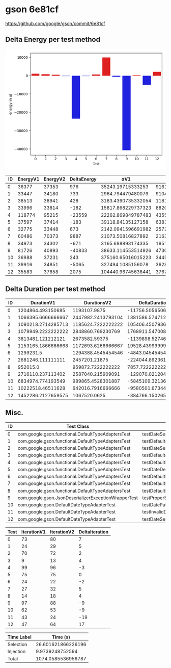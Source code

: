 # gson 6e81cf


https://github.com/google/gson/commit/6e81cf



## Delta Energy per test method

![](./gson_delta_energy_0_v.png)


| ID | EnergyV1 | EnergyV2 | DeltaEnergy | σV1 | σV2 |
| --- | --- | --- | --- | --- | --- |
| 0 | 36377 | 37353 | 976 | 35243.19715333253 | 9161.128460477727 |
| 1 | 33447 | 34180 | 733 | 2964.794479480079 | 91040.78985420245 |
| 2 | 38513 | 38941 | 428 | 3183.4390735332054 | 11814.122452820902 |
| 3 | 33996 | 33814 | -182 | 15817.868229737323 | 88205.94003444977 |
| 4 | 118774 | 95215 | -23559 | 22262.869849787483 | 43556.9965786855 |
| 5 | 37597 | 37414 | -183 | 39118.84135127158 | 6383.954628688674 |
| 6 | 32775 | 33448 | 673 | 2142.0941596691982 | 2572.159914954584 |
| 7 | 60486 | 70373 | 9887 | 21073.50816827892 | 21633.80389771898 |
| 8 | 34973 | 34302 | -671 | 3165.688893174335 | 1951.2415555293742 |
| 9 | 81726 | 40893 | -40833 | 38633.114553514926 | 47301.38543508406 |
| 10 | 36988 | 37231 | 243 | 375160.65016015223 | 3445.5916980279894 |
| 11 | 39916 | 34851 | -5065 | 327494.1085156078 | 3628.328853733263 |
| 12 | 35583 | 37658 | 2075 | 104440.96745636441 | 3767.1309506526627 |

## Delta Duration per test method


| ID | DurationV1 | DurationsV2 | DeltaDuration |
| --- | --- | --- | --- |
| 0 | 1204864.493150685 | 1193107.9875 | -11756.505650684936 |
| 1 | 1066395.6666666667 | 2447982.2413793104 | 1381586.5747126436 |
| 2 | 1080218.2714285713 | 1185624.7222222222 | 105406.45079365093 |
| 3 | 1079949.2222222222 | 2848860.769230769 | 1768911.5470085468 |
| 4 | 3813481.121212121 | 2673582.59375 | -1139898.527462121 |
| 5 | 1153165.1866666668 | 1172693.6266666667 | 19528.439999999944 |
| 6 | 1299231.5 | 1294388.4545454546 | -4843.045454545412 |
| 7 | 2681246.111111111 | 2457201.21875 | -224044.892361111 |
| 8 | 952015.0 | 959872.7222222222 | 7857.722222222248 |
| 9 | 2716110.237113402 | 2587040.215909091 | -129070.0212043114 |
| 10 | 6834974.774193549 | 989865.4528301887 | -5845109.32136336 |
| 11 | 10222518.46511628 | 642016.7916666666 | -9580501.673449613 |
| 12 | 1452286.2127659575 | 1067520.0625 | -384766.15026595746 |

## Misc.

| ID | Test Class | Test Method |
| --- | --- | --- |
| 0 | com.google.gson.functional.DefaultTypeAdaptersTest | testDateSerializationWithPatternNotOverridenByTypeAdapter |
| 1 | com.google.gson.functional.DefaultTypeAdaptersTest | testDefaultJavaSqlTimestampDeserialization |
| 2 | com.google.gson.functional.DefaultTypeAdaptersTest | testDateSerializationWithPattern |
| 3 | com.google.gson.functional.DefaultTypeAdaptersTest | testDefaultJavaSqlTimestampSerialization |
| 4 | com.google.gson.functional.DefaultTypeAdaptersTest | testDefaultDateDeserializationUsingBuilder |
| 5 | com.google.gson.functional.DefaultTypeAdaptersTest | testDateDeserializationWithPattern |
| 6 | com.google.gson.functional.DefaultTypeAdaptersTest | testDefaultDateSerialization |
| 7 | com.google.gson.functional.DefaultTypeAdaptersTest | testDefaultDateDeserialization |
| 8 | com.google.gson.functional.DefaultTypeAdaptersTest | testDefaultDateSerializationUsingBuilder |
| 9 | com.google.gson.JsonDeserializerExceptionWrapperTest | testProperSerialization |
| 10 | com.google.gson.DefaultDateTypeAdapterTest | testDatePattern |
| 11 | com.google.gson.DefaultDateTypeAdapterTest | testInvalidDatePattern |
| 12 | com.google.gson.DefaultDateTypeAdapterTest | testDateSerialization |




| Test | IterationV1 | IterationV2 | DeltaIteration |
| --- | --- | --- | --- |
| 0 | 73 | 80 | 7 |
| 1 | 24 | 29 | 5 |
| 2 | 70 | 72 | 2 |
| 3 | 9 | 13 | 4 |
| 4 | 99 | 96 | -3 |
| 5 | 75 | 75 | 0 |
| 6 | 24 | 22 | -2 |
| 7 | 27 | 32 | 5 |
| 8 | 14 | 18 | 4 |
| 9 | 97 | 88 | -9 |
| 10 | 62 | 53 | -9 |
| 11 | 43 | 24 | -19 |
| 12 | 47 | 64 | 17 |



| Time Label | Time (s) |
| --- | --- |
| Selection | 26.601621866226196 |
| Injection | 9.9739248752594 |
| Total | 1074.0585536956787 |


